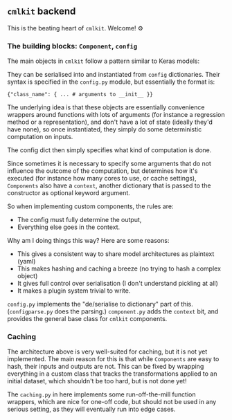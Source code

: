 ## `cmlkit` backend

This is the beating heart of `cmlkit`. Welcome! ⚙️

### The building blocks: `Component`, `config`

The main objects in `cmlkit` follow a pattern similar to Keras models:

They can be serialised into and instantiated from `config` dictionaries.
Their syntax is specified in the `config.py` module, but essentially the format is:

``` 
{"class_name": { ... # arguments to __init__ }}
```

The underlying idea is that these objects are essentially convenience wrappers
around functions with lots of arguments (for instance a regression method or
a representation), and don't have a lot of state (ideally they'd have none), so
once instantiated, they simply do some deterministic computation on inputs.

The config dict then simply specifies what kind of computation is done.

Since sometimes it is necessary to specify some arguments that do not influence
the outcome of the computation, but determines how it's executed (for instance
how many cores to use, or cache settings), `Components` also have a `context`,
another dictionary that is passed to the constructor as optional keyword argument.

So when implementing custom components, the rules are:

- The config must fully determine the output,
- Everything else goes in the context.

Why am I doing things this way? Here are some reasons:

- This gives a consistent way to share model architectures as plaintext (yaml)
- This makes hashing and caching a breeze (no trying to hash a complex object)
- It gives full control over serialisation (I don't understand pickling at all)
- It makes a plugin system trivial to write.

`config.py` implements the "de/serialise to dictionary" part of this. (`configparse.py` does the parsing.)
`component.py` adds the `context` bit, and provides the general base class for `cmlkit` components.

### Caching

The architecture above is very well-suited for caching, but it is not yet implemented. 
The main reason for this is that while `Components` are easy to hash, their inputs and outputs are not. 
This can be fixed by wrapping everything in a custom class that tracks the transformations applied to an initial dataset, 
which shouldn't be too hard, but is not done yet!

The `caching.py` in here implements some run-off-the-mill function wrappers, which are nice for one-off code, 
but should not be used in any serious setting, as they will eventually run into edge cases.
